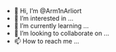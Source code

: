 - 👋 Hi, I’m @Arm1nArliort
- 👀 I’m interested in ...
- 🌱 I’m currently learning ...
- 💞️ I’m looking to collaborate on ...
- 📫 How to reach me ...

<!---
Arm1nArliort/Arm1nArliort is a ✨ special ✨ repository because its `README.md` (this file) appears on your GitHub profile.
You can click the Preview link to take a look at your changes.
--->
